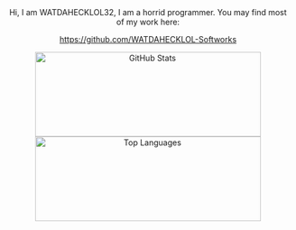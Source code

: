 <div align="center">
  Hi, I am WATDAHECKLOL32, I am a horrid programmer.
  You may find most of my work here:

  
   https://github.com/WATDAHECKLOL-Softworks
</div>

<div align="center">

  <img src="https://github-readme-stats.vercel.app/api?username=watdahecklol32&show_icons=true&include_all_commits=true&count_private=true&theme=dark&hide_border=true"
       width="400" height="150" alt="GitHub Stats" />
  <img src="https://github-readme-stats.vercel.app/api/top-langs?username=watdahecklol32&layout=compact&langs_count=5&theme=dark&hide_border=true"
       width="400" height="150" alt="Top Languages" />
</div>
